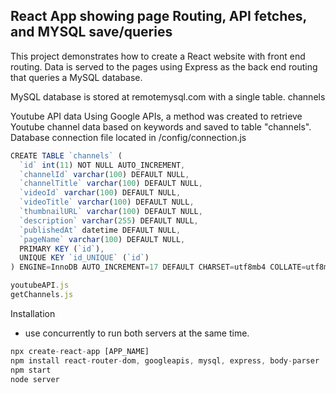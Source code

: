 ## React App showing page Routing, API fetches, and MYSQL save/queries

This project demonstrates how to create a React website with front end routing. Data is served to the pages using Express as the back end routing that queries a MySQL database.

MySQL database is stored at remotemysql.com with a single table.
channels

Youtube API data
Using Google APIs, a method was created to retrieve Youtube channel data based on keywords and saved to table "channels".
Database connection file located in /config/connection.js

```javascript
CREATE TABLE `channels` (
  `id` int(11) NOT NULL AUTO_INCREMENT,
  `channelId` varchar(100) DEFAULT NULL,
  `channelTitle` varchar(100) DEFAULT NULL,
  `videoId` varchar(100) DEFAULT NULL,
  `videoTitle` varchar(100) DEFAULT NULL,
  `thumbnailURL` varchar(100) DEFAULT NULL,
  `description` varchar(255) DEFAULT NULL,
  `publishedAt` datetime DEFAULT NULL,
  `pageName` varchar(100) DEFAULT NULL,
  PRIMARY KEY (`id`),
  UNIQUE KEY `id_UNIQUE` (`id`)
) ENGINE=InnoDB AUTO_INCREMENT=17 DEFAULT CHARSET=utf8mb4 COLLATE=utf8mb4_0900_ai_ci
```

```javascript
youtubeAPI.js
getChannels.js
```

Installation
* use concurrently to run both servers at the same time.

```javascript
npx create-react-app [APP_NAME]
npm install react-router-dom, googleapis, mysql, express, body-parser
npm start
node server
```
